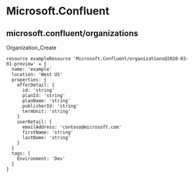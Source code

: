 # Microsoft.Confluent

## microsoft.confluent/organizations

Organization_Create
```bicep
resource exampleResource 'Microsoft.Confluent/organizations@2020-03-01-preview' = {
  name: 'example'
  location: 'West US'
  properties: {
    offerDetail: {
      id: 'string'
      planId: 'string'
      planName: 'string'
      publisherId: 'string'
      termUnit: 'string'
    }
    userDetail: {
      emailAddress: 'contoso@microsoft.com'
      firstName: 'string'
      lastName: 'string'
    }
  }
  tags: {
    Environment: 'Dev'
  }
}
```
